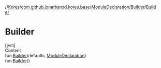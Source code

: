 //[Kores](../../../index.md)/[com.github.jonathanxd.kores.base](../../index.md)/[ModuleDeclaration](../index.md)/[Builder](index.md)/[Builder](-builder.md)



# Builder  
[jvm]  
Content  
fun [Builder](-builder.md)(defaults: [ModuleDeclaration](../index.md))  
fun [Builder](-builder.md)()  



